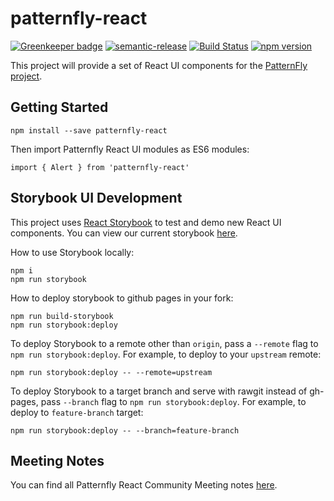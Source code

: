 # patternfly-react

[![Greenkeeper badge](https://badges.greenkeeper.io/patternfly/patternfly-react.svg)](https://greenkeeper.io/)
[![semantic-release](https://img.shields.io/badge/%20%20%F0%9F%93%A6%F0%9F%9A%80-semantic--release-e10079.svg)](https://github.com/semantic-release/semantic-release)
[![Build Status](https://travis-ci.org/patternfly/patternfly-react.svg?branch=master)](https://travis-ci.org/patternfly/patternfly-react)
[![npm version](https://badge.fury.io/js/patternfly-react.svg)](https://badge.fury.io/js/patternfly-react)

This project will provide a set of React UI components for the [PatternFly project](https://patternfly.org).

##  Getting Started
```
npm install --save patternfly-react
```

Then import Patternfly React UI modules as ES6 modules:
```
import { Alert } from 'patternfly-react'
```

## Storybook UI Development
This project uses [React Storybook](https://getstorybook.io/) to test and demo new React UI components. You can view our current storybook [here](https://rawgit.com/patternfly/patternfly-react/gh-pages/index.html).

How to use Storybook locally:
```
npm i
npm run storybook
```

How to deploy storybook to github pages in your fork:
```
npm run build-storybook
npm run storybook:deploy
```

To deploy Storybook to a remote other than `origin`, pass a `--remote` flag to `npm run storybook:deploy`.
For example, to deploy to your `upstream` remote:
```
npm run storybook:deploy -- --remote=upstream
```
To deploy Storybook to a target branch and serve with rawgit instead of gh-pages, pass `--branch` flag
to `npm run storybook:deploy`.
For example, to deploy to `feature-branch` target:
```
npm run storybook:deploy -- --branch=feature-branch
```

## Meeting Notes
You can find all Patternfly React Community Meeting notes [here](http://www.patternfly.org/community/monthly-community-meeting/).
